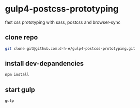 # gulp4-postcss-prototyping
fast css prototyping with sass, postcss and browser-sync

## clone repo

```sh
git clone git@github.com:d-h-e/gulp4-postcss-prototyping.git
```

## install dev-depandencies

```sh
npm install
```

## start gulp

```sh
gulp
```
